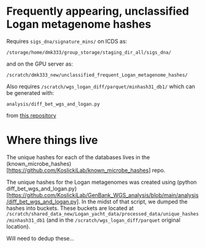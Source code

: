 # Frequently appearing, unclassified Logan metagenome hashes

Requires `sigs_dna/signature_mins/` on ICDS as:
```
/storage/home/dmk333/group_storage/staging_dir_all/sigs_dna/
```
and on the GPU server as:
```
/scratch/dmk333_new/unclassified_frequent_Logan_metagenome_hashes/
```

Also requires `/scratch/wgs_logan_diff/parquet/minhash31_db1/` which can be generated with:
```
analysis/diff_bet_wgs_and_logan.py
```
from [this repository](https://github.com/KoslickiLab/GenBank_WGS_analysis)

# Where things live
The unique hashes for each of the databases lives in the (known_microbe_hashes)[https://github.com/KoslickiLab/known_microbe_hashes] repo.

The unique hashes for the Logan metagenomes was created using (python diff_bet_wgs_and_logan.py)[https://github.com/KoslickiLab/GenBank_WGS_analysis/blob/main/analysis/diff_bet_wgs_and_logan.py]. In the midst of that script, we dumped the hashes into buckets. These buckets are located at `/scratch/shared_data_new/Logan_yacht_data/processed_data/unique_hashes/minhash31_db1` (and in the `/scratch/wgs_logan_diff/parquet` original location).

Will need to dedup these...
